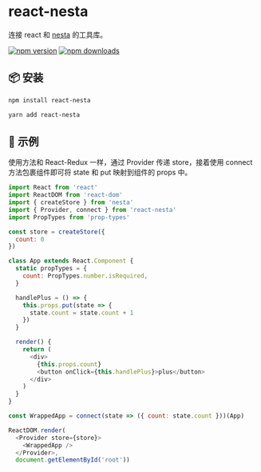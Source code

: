 # react-nesta
连接 react 和 [nesta](https://github.com/forzalianjunting/nesta) 的工具库。

[![npm version](https://img.shields.io/npm/v/react-nesta.svg?style=flat-square)](https://www.npmjs.com/package/react-nesta)
[![npm downloads](https://img.shields.io/npm/dm/react-nesta.svg?style=flat-square)](https://www.npmjs.com/package/react-nesta)

## 📦 安装
```bash
npm install react-nesta
```
```bash
yarn add react-nesta
```

## 🔨 示例
使用方法和 React-Redux 一样，通过 Provider 传递 store，接着使用 connect 方法包裹组件即可将 state 和 put 映射到组件的 props 中。

```javascript
import React from 'react'
import ReactDOM from 'react-dom'
import { createStore } from 'nesta'
import { Provider, connect } from 'react-nesta'
import PropTypes from 'prop-types'

const store = createStore({
  count: 0
})

class App extends React.Component {
  static propTypes = {
    count: PropTypes.number.isRequired,
  }

  handlePlus = () => {
    this.props.put(state => {
      state.count = state.count + 1
    })
  }

  render() {
    return (
      <div>
        {this.props.count}
        <button onClick={this.handlePlus}>plus</button>
      </div>
    )
  }
}

const WrappedApp = connect(state => ({ count: state.count }))(App)

ReactDOM.render(
  <Provider store={store}>
    <WrappedApp />
  </Provider>,
  document.getElementById('root'))
```